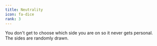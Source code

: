```yaml
---
title: Neutrality
icon: fa-dice
rank: 3
---
```


You don't get to choose which side you are on so it never gets personal. The sides are randomly drawn.
